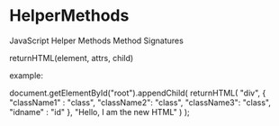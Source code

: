 # HelperMethods
JavaScript Helper Methods
Method Signatures

returnHTML(element, attrs, child)

example: 

document.getElementById("root").appendChild(
  returnHTML(
    "div",
    {
      "className1" : "class",
      "className2": "class",
      "className3": "class",
      "idname" : "id"
    },
    "Hello, I am the new HTML"
  )
);
